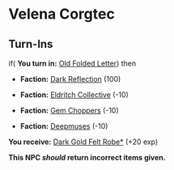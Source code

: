 # Velena Corgtec
## Turn-Ins



if( **You turn in:** [Old Folded Letter](/item/18704)) then


* __Faction:__ [Dark Reflection](/faction/238) (100)



* __Faction:__ [Eldritch Collective](/faction/245) (-10)



* __Faction:__ [Gem Choppers](/faction/255) (-10)


* __Faction:__ [Deepmuses](/faction/240) (-10)



 **You receive:**  [Dark Gold Felt Robe*](/item/13524) (+20 exp)


**This NPC *should* return incorrect items given.**
